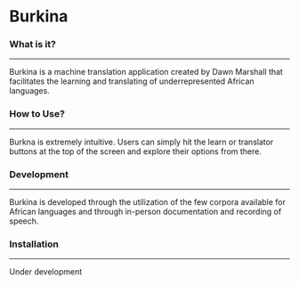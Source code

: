 # Burkina
### What is it?
---
Burkina is a machine translation application created by Dawn Marshall that facilitates the learning and translating of underrepresented African languages. 

### How to Use?
---
Burkna is extremely intuitive. Users can simply hit the learn or translator buttons at the top of the screen and explore their options from there.

### Development
---
Burkina is developed through the utilization of the few corpora available for African languages and through in-person documentation and recording of speech.

### Installation
---
Under development
